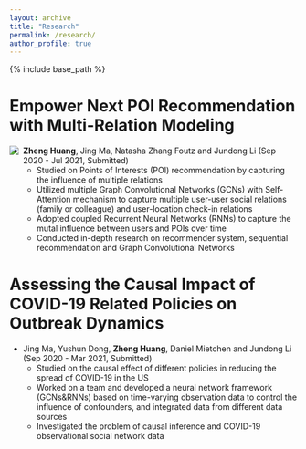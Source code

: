 ```yaml
---
layout: archive
title: "Research"
permalink: /research/
author_profile: true
---
```

{% include base_path %}


Empower Next POI Recommendation with Multi-Relation Modeling   
======
<img src="./images/site-logo.png" align="left" width="">

* __Zheng Huang__, Jing Ma, Natasha Zhang Foutz and Jundong Li (Sep 2020 - Jul 2021, Submitted)
  *  Studied on Points of Interests (POI) recommendation by capturing the influence of multiple relations
  *  Utilized multiple Graph Convolutional Networks (GCNs) with Self-Attention mechanism to capture multiple user-user social relations (family or colleague) and user-location check-in relations
  *  Adopted coupled Recurrent Neural Networks (RNNs) to capture the mutal influence between users and POIs over time
  *  Conducted in-depth research on recommender system, sequential recommendation and Graph Convolutional Networks



Assessing the Causal Impact of COVID-19 Related Policies on Outbreak Dynamics
======
* Jing Ma, Yushun Dong, __Zheng Huang__, Daniel Mietchen and Jundong Li (Sep 2020 - Mar 2021, Submitted)
  *  Studied on the causal effect of different policies in reducing the spread of COVID-19 in the US
  *  Worked on a team and developed a neural network framework (GCNs&RNNs) based on time-varying observation data to control the influence of confounders, and integrated data from different data sources
  *  Investigated the problem of causal inference and COVID-19 observational social network data  





